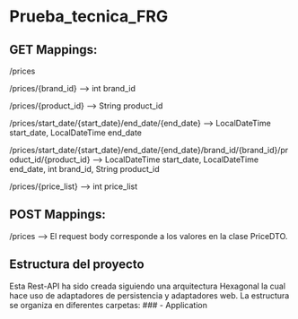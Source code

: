 # Prueba_tecnica_FRG

## GET Mappings:
/prices

/prices/{brand_id} --> int brand_id

/prices/{product_id} --> String product_id

/prices/start_date/{start_date}/end_date/{end_date} --> LocalDateTime start_date, LocalDateTime end_date

/prices/start_date/{start_date}/end_date/{end_date}/brand_id/{brand_id}/product_id/{product_id} --> LocalDateTime start_date, LocalDateTime end_date, int brand_id, String product_id

/prices/{price_list} --> int price_list

## POST Mappings:
/prices --> El request body corresponde a los valores en la clase PriceDTO.


## Estructura del proyecto
Esta Rest-API ha sido creada siguiendo una arquitectura Hexagonal la cual hace uso de adaptadores de persistencia y adaptadores web. La estructura se organiza en diferentes carpetas:
    ### - Application
